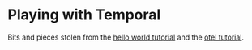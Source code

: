 # Playing with Temporal

Bits and pieces stolen from the [hello world tutorial](https://learn.temporal.io/getting_started/go/hello_world_in_go/) and the [otel tutorial](https://opentelemetry.io/docs/instrumentation/go/getting-started/).
